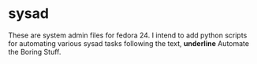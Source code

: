 # sysad

These are system admin files for fedora 24. I intend to add python scripts for automating various sysad tasks following the text, __underline__ Automate the Boring Stuff.
